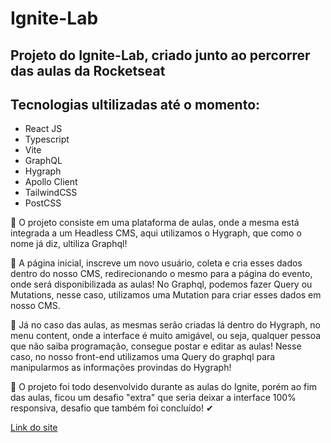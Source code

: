 # Ignite-Lab

## Projeto do Ignite-Lab, criado junto ao percorrer das aulas da Rocketseat

## Tecnologias ultilizadas até o momento:
* React JS
* Typescript
* Vite
* GraphQL
* Hygraph
* Apollo Client
* TailwindCSS
* PostCSS

🚀 O projeto consiste em uma plataforma de aulas, onde a mesma está integrada a um Headless CMS, aqui utilizamos o Hygraph, que como o nome já diz, ultiliza Graphql!

🚀 A página inicial, inscreve um novo usuário, coleta e cria esses dados dentro do nosso CMS, redirecionando o mesmo para a página do evento, onde será disponibilizada as aulas! No Graphql, podemos fazer Query ou Mutations, nesse caso, utilizamos uma Mutation para criar esses dados em nosso CMS.

🚀 Já no caso das aulas, as mesmas serão criadas lá dentro do Hygraph, no menu content, onde a interface é muito amigável, ou seja, qualquer pessoa que não saiba programação, consegue postar e editar as aulas! Nesse caso, no nosso front-end utilizamos uma Query do graphql para manipularmos as informações provindas do Hygraph!

🚀 O projeto foi todo desenvolvido durante as aulas do Ignite, porém ao fim das aulas, ficou um desafio "extra" que seria deixar a interface 100% responsiva, desafio que também foi concluído! ✔

[Link do site](https://ig-lab-six.vercel.app/)
